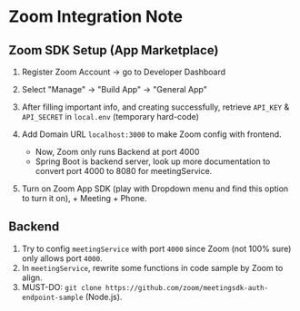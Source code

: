 # Zoom Integration Note

## Zoom SDK Setup (App Marketplace)
1. Register Zoom Account -> go to Developer Dashboard
2. Select "Manage" -> "Build App" -> "General App"
3. After filling important info, and creating successfully, retrieve ```API_KEY``` & ```API_SECRET``` in ```local.env``` (temporary hard-code)
4. Add Domain URL ```localhost:3000``` to make Zoom config with frontend.

   - Now, Zoom only runs Backend at port 4000
   - Spring Boot is backend server, look up more documentation to convert port 4000 to 8080 for meetingService.
6. Turn on Zoom App SDK (play with Dropdown menu and find this option to turn it on), + Meeting + Phone.

## Backend
1. Try to config ```meetingService``` with port ```4000``` since Zoom (not 100% sure) only allows port ```4000```.
2. In ```meetingService```, rewrite some functions in code sample by Zoom to align.
3. MUST-DO: ```git clone https://github.com/zoom/meetingsdk-auth-endpoint-sample``` (Node.js).
